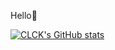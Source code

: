 Hello💪

[![CLCK's GitHub stats](https://readme-stats.clckblog.space/api?username=ququ0755)](https://readme-stats.clckblog.space/)
